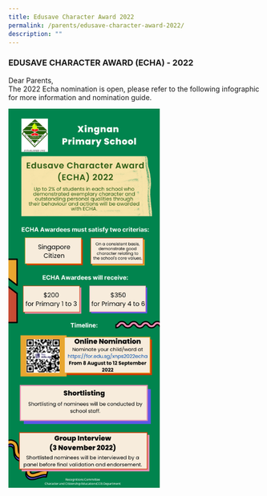 ```yaml
---
title: Edusave Character Award 2022
permalink: /parents/edusave-character-award-2022/
description: ""
---
```

### EDUSAVE CHARACTER AWARD (ECHA) - 2022

Dear Parents,  
The 2022 Echa nomination is open, please refer to the following infographic for more information and nomination guide.

<img src="/images/edu1.png" style="width:60%">